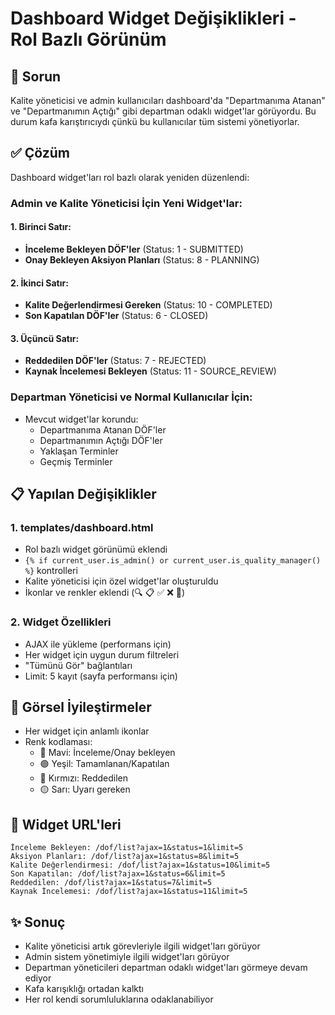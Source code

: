 # Dashboard Widget Değişiklikleri - Rol Bazlı Görünüm

## 🎯 Sorun
Kalite yöneticisi ve admin kullanıcıları dashboard'da "Departmanıma Atanan" ve "Departmanımın Açtığı" gibi departman odaklı widget'lar görüyordu. Bu durum kafa karıştırıcıydı çünkü bu kullanıcılar tüm sistemi yönetiyorlar.

## ✅ Çözüm
Dashboard widget'ları rol bazlı olarak yeniden düzenlendi:

### **Admin ve Kalite Yöneticisi İçin Yeni Widget'lar:**

#### 1. Birinci Satır:
- **İnceleme Bekleyen DÖF'ler** (Status: 1 - SUBMITTED)
- **Onay Bekleyen Aksiyon Planları** (Status: 8 - PLANNING)

#### 2. İkinci Satır:
- **Kalite Değerlendirmesi Gereken** (Status: 10 - COMPLETED)
- **Son Kapatılan DÖF'ler** (Status: 6 - CLOSED)

#### 3. Üçüncü Satır:
- **Reddedilen DÖF'ler** (Status: 7 - REJECTED)
- **Kaynak İncelemesi Bekleyen** (Status: 11 - SOURCE_REVIEW)

### **Departman Yöneticisi ve Normal Kullanıcılar İçin:**
- Mevcut widget'lar korundu:
  - Departmanıma Atanan DÖF'ler
  - Departmanımın Açtığı DÖF'ler
  - Yaklaşan Terminler
  - Geçmiş Terminler

## 📋 Yapılan Değişiklikler

### 1. templates/dashboard.html
- Rol bazlı widget görünümü eklendi
- `{% if current_user.is_admin() or current_user.is_quality_manager() %}` kontrolleri
- Kalite yöneticisi için özel widget'lar oluşturuldu
- İkonlar ve renkler eklendi (🔍 📋 ✅ ❌ 🔬)

### 2. Widget Özellikleri
- AJAX ile yükleme (performans için)
- Her widget için uygun durum filtreleri
- "Tümünü Gör" bağlantıları
- Limit: 5 kayıt (sayfa performansı için)

## 🎨 Görsel İyileştirmeler
- Her widget için anlamlı ikonlar
- Renk kodlaması:
  - 🔵 Mavi: İnceleme/Onay bekleyen
  - 🟢 Yeşil: Tamamlanan/Kapatılan
  - 🔴 Kırmızı: Reddedilen
  - 🟡 Sarı: Uyarı gereken

## 🔄 Widget URL'leri
```
İnceleme Bekleyen: /dof/list?ajax=1&status=1&limit=5
Aksiyon Planları: /dof/list?ajax=1&status=8&limit=5  
Kalite Değerlendirmesi: /dof/list?ajax=1&status=10&limit=5
Son Kapatılan: /dof/list?ajax=1&status=6&limit=5
Reddedilen: /dof/list?ajax=1&status=7&limit=5
Kaynak İncelemesi: /dof/list?ajax=1&status=11&limit=5
```

## ✨ Sonuç
- Kalite yöneticisi artık görevleriyle ilgili widget'ları görüyor
- Admin sistem yönetimiyle ilgili widget'ları görüyor  
- Departman yöneticileri departman odaklı widget'ları görmeye devam ediyor
- Kafa karışıklığı ortadan kalktı
- Her rol kendi sorumluluklarına odaklanabiliyor 
